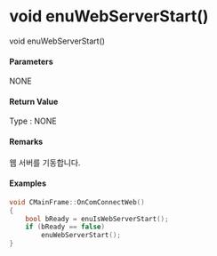 # void enuWebServerStart\(\)

void enuWebServerStart\(\)

#### Parameters

NONE

#### Return Value

Type : NONE

#### Remarks

웹 서버를 기동합니다.

#### Examples

```cpp
void CMainFrame::OnComConnectWeb()
{
	bool bReady = enuIsWebServerStart();
	if (bReady == false)
		enuWebServerStart();
}
```



